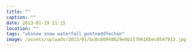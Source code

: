```yaml
---
title: ""
caption: ""
date: 2013-01-19 11:15
location: ""
tags: "uksnow snow waterfall pontneddfechan"
image: /assets/uploads/2013/01/bc0c80948629e6b1170616bec054f913.jpg
---
```

